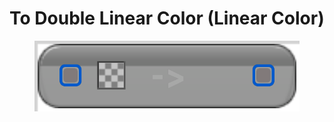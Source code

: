 # To Double Linear Color (Linear Color)

<figure><img src="To Double Linear Color (Linear Color).png"></figure>